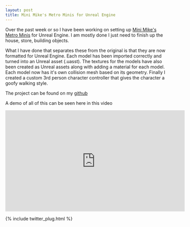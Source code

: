 ```yaml
---
layout: post
title: Mini Mike's Metro Minis for Unreal Engine
---
```


Over the past week or so I have been working on setting up [Mini Mike's Metro Minis](http://mikelovesrobots.github.io/mmmm/) for Unreal Engine. I am mostly done I just need to finish up the house, store, building objects.

What I have done that separates these from the original is that they are now formatted for Unreal Engine. Each model has been imported correctly and turned into an Unreal asset (.uasst). The textures for the models have also been created as Unreal assets along with adding a material for each model. Each model now has it's own collision mesh based on its geometry. Finally I created a custom 3rd person character controller that gives the character a goofy walking style.

The project can be found on my [github](https://github.com/jamolnng/mmmm)

A demo of all of this can be seen here in this video

<iframe width="560" height="315" src="https://www.youtube.com/embed/v4JX-m5XHcw" frameborder="0" allowfullscreen></iframe>

{% include twitter_plug.html %}